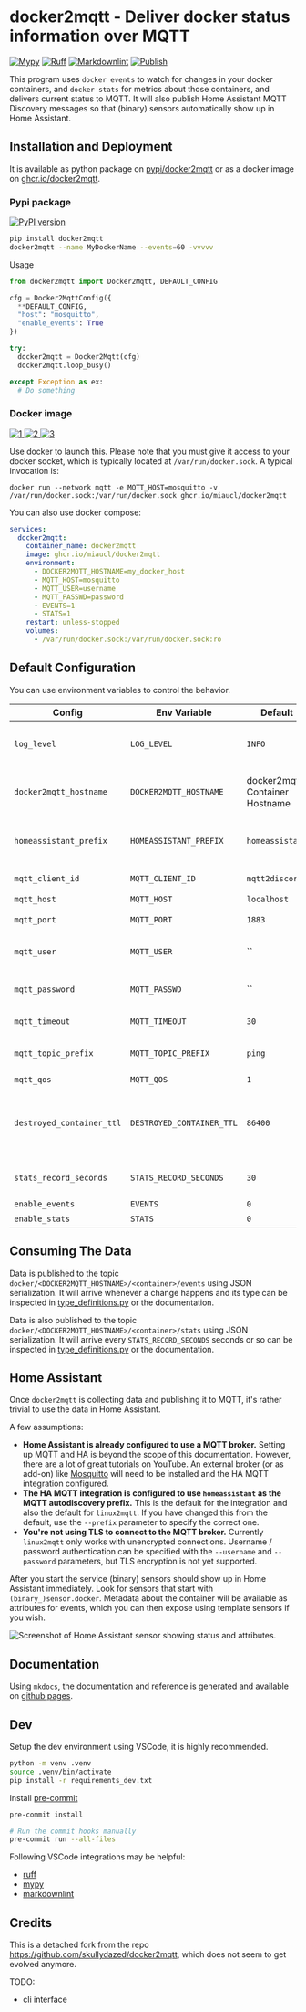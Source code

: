 # docker2mqtt - Deliver docker status information over MQTT

[![Mypy](https://github.com/miaucl/docker2mqtt/actions/workflows/mypy.yaml/badge.svg)](https://github.com/miaucl/docker2mqtt/actions/workflows/mypy.yaml)
[![Ruff](https://github.com/miaucl/docker2mqtt/actions/workflows/ruff.yml/badge.svg)](https://github.com/miaucl/docker2mqtt/actions/workflows/ruff.yml)
[![Markdownlint](https://github.com/miaucl/docker2mqtt/actions/workflows/markdownlint.yml/badge.svg)](https://github.com/miaucl/docker2mqtt/actions/workflows/markdownlint.yml)
[![Publish](https://github.com/miaucl/docker2mqtt/actions/workflows/publish.yml/badge.svg)](https://github.com/miaucl/docker2mqtt/actions/workflows/publish.yml)

This program uses `docker events` to watch for changes in your docker containers, and `docker stats` for metrics about those containers, and delivers current status to MQTT. It will also publish Home Assistant MQTT Discovery messages so that (binary) sensors automatically show up in Home Assistant.

## Installation and Deployment

It is available as python package on [pypi/docker2mqtt](https://pypi.org/p/docker2mqtt) or as a docker image on [ghcr.io/docker2mqtt](https://github.com/miaucl/docker2mqtt/pkgs/container/docker2mqtt).

### Pypi package

[![PyPI version](https://badge.fury.io/py/docker2mqtt.svg)](https://pypi.org/p/docker2mqtt)

```bash
pip install docker2mqtt
docker2mqtt --name MyDockerName --events=60 -vvvvv
```

Usage

```python
from docker2mqtt import Docker2Mqtt, DEFAULT_CONFIG

cfg = Docker2MqttConfig({ 
  **DEFAULT_CONFIG,
  "host": "mosquitto",
  "enable_events": True
})

try:
  docker2mqtt = Docker2Mqtt(cfg)
  docker2mqtt.loop_busy()

except Exception as ex:
  # Do something
```

### Docker image

[![1] ![2] ![3]](https://github.com/miaucl/docker2mqtt/pkgs/container/docker2mqtt)

[1]: <https://ghcr-badge.egpl.dev/miaucl/docker2mqtt/tags?color=%23B8860B&ignore=latest&n=1&label=image&trim=>
[2]: <https://ghcr-badge.egpl.dev/miaucl/docker2mqtt/tags?color=%2344cc11&ignore=latest,*-rc*&n=3&label=image&trim=>
[3]: <https://ghcr-badge.egpl.dev/miaucl/docker2mqtt/size?color=%231E90FF&tag=latest&label=image+size&trim=>

Use docker to launch this. Please note that you must give it access to your docker socket, which is typically located at `/var/run/docker.sock`. A typical invocation is:

`docker run --network mqtt -e MQTT_HOST=mosquitto -v /var/run/docker.sock:/var/run/docker.sock ghcr.io/miaucl/docker2mqtt`

You can also use docker compose:

```yaml
services:
  docker2mqtt:
    container_name: docker2mqtt
    image: ghcr.io/miaucl/docker2mqtt
    environment:
      - DOCKER2MQTT_HOSTNAME=my_docker_host
      - MQTT_HOST=mosquitto
      - MQTT_USER=username
      - MQTT_PASSWD=password
      - EVENTS=1
      - STATS=1
    restart: unless-stopped
    volumes:
      - /var/run/docker.sock:/var/run/docker.sock:ro
```

## Default Configuration

You can use environment variables to control the behavior.

| Config | Env Variable | Default | Description |
|--------|--------------|---------|-------------|
| `log_level`| `LOG_LEVEL` | `INFO` | Set to `DEBUG,INFO,WARN,ERROR,CRITICAL` to enable different levels of verbosity. |
| `docker2mqtt_hostname`| `DOCKER2MQTT_HOSTNAME` | docker2mqtt Container Hostname | The hostname of your docker host. This will be the container's hostname by default, you probably want to override it. |
| `homeassistant_prefix`| `HOMEASSISTANT_PREFIX` | `homeassistant` | The prefix for Home Assistant discovery. Must be the same as `discovery_prefix` in your Home Assistant configuration. |
| `mqtt_client_id`| `MQTT_CLIENT_ID` | `mqtt2discord` | The client id to send to the MQTT broker. |
| `mqtt_host`| `MQTT_HOST` | `localhost` | The MQTT broker to connect to. |
| `mqtt_port`| `MQTT_PORT` | `1883` | The port on the broker to connect to. |
| `mqtt_user`| `MQTT_USER` | `` | The user to send to the MQTT broker. Leave unset to disable authentication. |
| `mqtt_password`| `MQTT_PASSWD` | `` | The password to send to the MQTT broker. Leave unset to disable authentication. |
| `mqtt_timeout`| `MQTT_TIMEOUT` | `30` | The timeout for the MQTT connection. |
| `mqtt_topic_prefix`| `MQTT_TOPIC_PREFIX` | `ping` | The MQTT topic prefix. With the default data will be published to `ping/<hostname>`. |
| `mqtt_qos`| `MQTT_QOS` | `1` | The MQTT QOS level |
| `destroyed_container_ttl`| `DESTROYED_CONTAINER_TTL` | `86400` | How long, in seconds, before destroyed containers are removed from Home Assistant. Containers won't be removed if the service is restarted before the TTL expires. |
| `stats_record_seconds`| `STATS_RECORD_SECONDS` | `30` | The number of seconds to record state and make an average |
| `enable_events`| `EVENTS` | `0` | 1 Or 0 for processing events |
| `enable_stats`| `STATS` | `0` | 1 Or 0 for processing statistics |

## Consuming The Data

Data is published to the topic `docker/<DOCKER2MQTT_HOSTNAME>/<container>/events` using JSON serialization. It will arrive whenever a change happens and its type can be inspected in [type_definitions.py](https://github.com/miaucl/docker2mqtt/blob/master/docker2mqtt/type_definitions.py) or the documentation.

Data is also published to the topic `docker/<DOCKER2MQTT_HOSTNAME>/<container>/stats` using JSON serialization. It will arrive every `STATS_RECORD_SECONDS` seconds or so can be inspected in [type_definitions.py](https://github.com/miaucl/docker2mqtt/blob/master/docker2mqtt/type_definitions.py) or the documentation.

## Home Assistant

Once `docker2mqtt` is collecting data and publishing it to MQTT, it's rather trivial to use the data in Home Assistant.

A few assumptions:

- **Home Assistant is already configured to use a MQTT broker.** Setting up MQTT and HA is beyond the scope of this documentation. However, there are a lot of great tutorials on YouTube. An external broker (or as add-on) like [Mosquitto](https://mosquitto.org/) will need to be installed and the HA MQTT integration configured.
- **The HA MQTT integration is configured to use `homeassistant` as the MQTT autodiscovery prefix.** This is the default for the integration and also the default for `linux2mqtt`. If you have changed this from the default, use the `--prefix` parameter to specify the correct one.
- **You're not using TLS to connect to the MQTT broker.** Currently `linux2mqtt` only works with unencrypted connections. Username / password authentication can be specified with the `--username` and `--password` parameters, but TLS encryption is not yet supported.

After you start the service (binary) sensors should show up in Home Assistant immediately. Look for sensors that start with `(binary_)sensor.docker`. Metadata about the container will be available as attributes for events, which you can then expose using template sensors if you wish.

![Screenshot of Home Assistant sensor showing status and attributes.](https://raw.githubusercontent.com/miaucl/docker2mqtt/master/media/ha_screenshot.png)

## Documentation

Using `mkdocs`, the documentation and reference is generated and available on [github pages](https://miaucl.github.io/docker2mqtt/).

## Dev

Setup the dev environment using VSCode, it is highly recommended.

```bash
python -m venv .venv
source .venv/bin/activate
pip install -r requirements_dev.txt
```

Install [pre-commit](https://pre-commit.com)

```bash
pre-commit install

# Run the commit hooks manually
pre-commit run --all-files
```

Following VSCode integrations may be helpful:

- [ruff](https://marketplace.visualstudio.com/items?itemName=charliermarsh.ruff)
- [mypy](https://marketplace.visualstudio.com/items?itemName=matangover.mypy)
- [markdownlint](https://marketplace.visualstudio.com/items?itemName=DavidAnson.vscode-markdownlint)

## Credits

This is a detached fork from the repo <https://github.com/skullydazed/docker2mqtt>, which does not seem to get evolved anymore.


TODO:
- cli interface